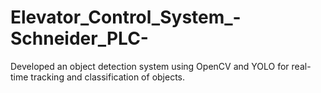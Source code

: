 # Elevator_Control_System_-Schneider_PLC-
Developed an object detection system using OpenCV and YOLO for real-time tracking and classification of objects.
